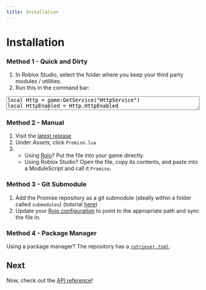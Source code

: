 ```yaml
---
title: Installation
---
```


# Installation

### Method 1 - Quick and Dirty

1. In Roblox Studio, select the folder where you keep your third party modules / utilities.
2. Run this in the command bar:

<textarea readonly style="width: 100%" onclick="this.select()">local Http = game:GetService("HttpService")
local HttpEnabled = Http.HttpEnabled
Http.HttpEnabled = true
local m = Instance.new("ModuleScript")
m.Parent = game:GetService("Selection"):Get()[1] or game:GetService("ServerScriptService")
m.Name = "Promise"
m.Source = Http:GetAsync("https://raw.githubusercontent.com/evaera/roblox-lua-promise/master/lib/init.lua")
game:GetService("Selection"):Set({m})
Http.HttpEnabled = HttpEnabled</textarea>

### Method 2 - Manual

1. Visit the [latest release](https://github.com/evaera/roblox-lua-promise/releases/latest)
2. Under *Assets*, click `Promise.lua`
3. - Using [Rojo](https://rojo.space/)? Put the file into your game directly.
   - Using Roblox Studio? Open the file, copy its contents, and paste into a ModuleScript and call it `Promise`.

### Method 3 - Git Submodule

1. Add the Promise repository as a git submodule (ideally within a folder called `submodules`) (tutorial [here](https://gist.github.com/gitaarik/8735255))
2. Update your [Rojo configuration](https://rojo.space/docs/6.x/project-format/) to point to the appropriate path and sync the file in.

### Method 4 - Package Manager

Using a package manager? The repository has a [`rotriever.toml`](https://github.com/evaera/roblox-lua-promise/blob/master/rotriever.toml).


## Next

Now, check out the [API reference](/roblox-lua-promise/lib/)!
